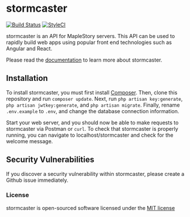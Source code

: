 # stormcaster
[![Build Status](https://travis-ci.org/greenelfx/stormcaster.svg)](https://travis-ci.org/greenelfx/stormcaster)
[![StyleCI](https://styleci.io/repos/48382253/shield?branch=master)](https://styleci.io/repos/48382253)

stormcaster is an API for MapleStory servers. This API can be used to rapidly build web apps using popular front end technologies such as Angular and React.

Please read the [documentation](https://github.com/greenelfx/stormcaster/wiki/Documentation) to learn more about stormcaster.

## Installation
To install stormcaster, you must first install [Composer](http://getcomposer.org). Then, clone this repository and run `composer update`. Next, run `php artisan key:generate`, `php artisan jwtkey:generate`, and `php artisan migrate`. Finally, rename `.env.example` to `.env`, and change the database connection information.

Start your web server, and you should now be able to make requests to stormcaster via Postman or `curl`.
To check that stormcaster is properly running, you can navigate to localhost/stormcaster and check for the welcome message.

## Security Vulnerabilities

If you discover a security vulnerability within stormcaster, please create a Github issue immediately.

### License

stormcaster is open-sourced software licensed under the [MIT license](http://opensource.org/licenses/MIT)